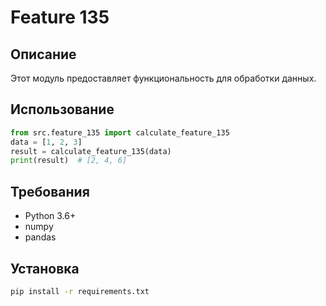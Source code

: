 # Feature 135
## Описание
Этот модуль предоставляет функциональность для обработки данных.
## Использование
```python
from src.feature_135 import calculate_feature_135
data = [1, 2, 3]
result = calculate_feature_135(data)
print(result)  # [2, 4, 6]
```
## Требования
- Python 3.6+
- numpy
- pandas
## Установка
```bash
pip install -r requirements.txt
```